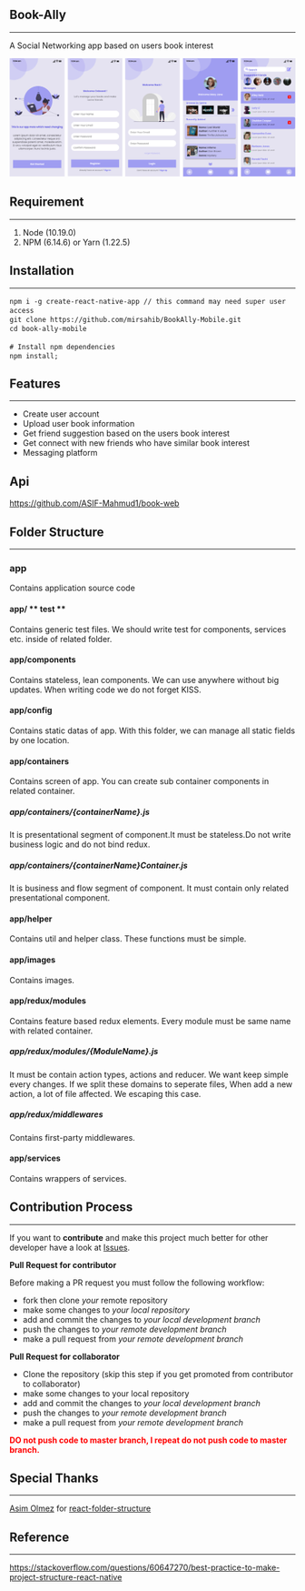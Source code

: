 ## Book-Ally

---

A Social Networking app based on users book interest

![screenshots of example app](.github/images/screenshot.png)

## Requirement

---

1. Node (10.19.0)
2. NPM (6.14.6) or Yarn (1.22.5)

## Installation

---

```
npm i -g create-react-native-app // this command may need super user access
git clone https://github.com/mirsahib/BookAlly-Mobile.git
cd book-ally-mobile

# Install npm dependencies
npm install;
```

## Features

---

- Create user account
- Upload user book information
- Get friend suggestion based on the users book interest
- Get connect with new friends who have similar book interest
- Messaging platform

## Api

https://github.com/ASIF-Mahmud1/book-web

## Folder Structure

---

### app

Contains application source code

#### app/ ** test **

Contains generic test files. We should write test for components, services etc. inside of related folder.

#### app/components

Contains stateless, lean components. We can use anywhere without big updates. When writing code we do not forget KISS.

#### app/config

Contains static datas of app. With this folder, we can manage all static fields by one location.

#### app/containers

Contains screen of app. You can create sub container components in related container.

##### app/containers/{containerName}.js

It is presentational segment of component.It must be stateless.Do not write business logic and do not bind redux.

##### app/containers/{containerName}Container.js

It is business and flow segment of component. It must contain only related presentational component.

#### app/helper

Contains util and helper class. These functions must be simple.

#### app/images

Contains images.

#### app/redux/modules

Contains feature based redux elements. Every module must be same name with related container.

##### app/redux/modules/{ModuleName}.js

It must be contain action types, actions and reducer. We want keep simple every changes.
If we split these domains to seperate files, When add a new action, a lot of file affected. We escaping this case.

##### app/redux/middlewares

Contains first-party middlewares.

#### app/services

Contains wrappers of services.

## Contribution Process

---

If you want to **contribute** and make this project much better for other developer have a look at [Issues](https://github.com/mirsahib/BookAlly-Mobile/issues).

**Pull Request for contributor**

Before making a PR request you must follow the following workflow:

- fork then clone _your_ remote repository
- make some changes to _your local repository_
- add and commit the changes to _your local development branch_
- push the changes to _your remote development branch_
- make a pull request from _your remote development branch_

**Pull Request for collaborator**

- Clone the repository (skip this step if you get promoted from contributor to collaborator)
- make some changes to your local repository
- add and commit the changes to _your local development branch_
- push the changes to _your remote development branch_
- make a pull request from _your remote development branch_

<span style="color:red">**DO not push code to master branch, I repeat do not push code to master branch.**</span>

## Special Thanks

---

[Asim Olmez](https://github.com/asimolmez) for [react-folder-structure](https://github.com/asimolmez/react-native-folder-structure)

## Reference

---

https://stackoverflow.com/questions/60647270/best-practice-to-make-project-structure-react-native
